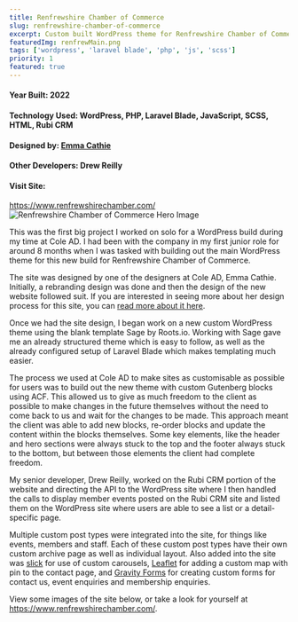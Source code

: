 ```yaml
---
title: Renfrewshire Chamber of Commerce
slug: renfrewshire-chamber-of-commerce
excerpt: Custom built WordPress theme for Renfrewshire Chamber of Commerce to reflect their new brand identiy, with integration with Rubi CRM.
featuredImg: renfrewMain.png
tags: ['wordpress', 'laravel blade', 'php', 'js', 'scss']
priority: 1
featured: true
---
```


<div class='project__details'>
    <div class='project__details__left'>
        <h4><span>Year Built:</span> 2022</h4>
        <h4><span>Technology Used:</span> WordPress, PHP, Laravel Blade, JavaScript, SCSS, HTML, Rubi CRM</h4>
    </div>
    <div class='project__details__right'>
        <h4><span>Designed by:</span> <a href='https://www.emmacathiedesign.co.uk/' target="_blank">Emma Cathie</a></h4>
        <h4><span>Other Developers:</span> Drew Reilly</h4>
    </div>
</div>

<div class='site-link'>
    <h4>Visit Site: </h4>
    <a href='https://www.renfrewshirechamber.com/' target='_blank' rel='noopener noreferrer'>https://www.renfrewshirechamber.com/</a>
</div>

<img class='heroImg' src='./projectImages/renfrewMain.png' alt='Renfrewshire Chamber of Commerce Hero Image'>

This was the first big project I worked on solo for a WordPress build during my time at Cole AD. I had been with the company in my first junior role for around 8 months when I was tasked with building out the main WordPress theme for this new build for Renfrewshire Chamber of Commerce.

The site was designed by one of the designers at Cole AD, Emma Cathie. Initially, a rebranding design was done and then the design of the new website followed suit. If you are interested in seeing more about her design process for this site, you can <a href='https://www.emmacathiedesign.co.uk/work/renfrewshire-chamber-of-commerce' target='_blank'>read more about it here</a>.

Once we had the site design, I began work on a new custom WordPress theme using the blank template Sage by Roots.io. Working with Sage gave me an already structured theme which is easy to follow, as well as the already configured setup of Laravel Blade which makes templating much easier.

The process we used at Cole AD to make sites as customisable as possible for users was to build out the new theme with custom Gutenberg blocks using ACF. This allowed us to give as much freedom to the client as possible to make changes in the future themselves without the need to come back to us and wait for the changes to be made. This approach meant the client was able to add new blocks, re-order blocks and update the content within the blocks themselves. Some key elements, like the header and hero sections were always stuck to the top and the footer always stuck to the bottom, but between those elements the client had complete freedom.

My senior developer, Drew Reilly, worked on the Rubi CRM portion of the website and directing the API to the WordPress site where I then handled the calls to display member events posted on the Rubi CRM site and listed them on the WordPress site where users are able to see a list or a detail-specific page.

Multiple custom post types were integrated into the site, for things like events, members and staff. Each of these custom post types have their own custom archive page as well as individual layout. Also added into the site was <a href='https://kenwheeler.github.io/slick/' target='_blank'>slick</a> for use of custom carousels, <a href='https://leafletjs.com/' target='_blank'>Leaflet</a> for adding a custom map with pin to the contact page, and <a href='https://www.gravityforms.com/' target='_blank'>Gravity Forms</a> for creating custom forms for contact us, event enquiries and membership enquiries.

View some images of the site below, or take a look for yourself at <a href='https://www.renfrewshirechamber.com/' target='_blank' rel='noopener noreferrer'>https://www.renfrewshirechamber.com/</a>.
